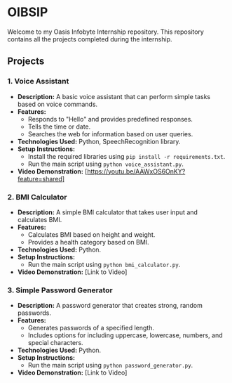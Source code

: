 # OIBSIP

Welcome to my Oasis Infobyte Internship repository. This repository contains all the projects completed during the internship.

## Projects

### 1. Voice Assistant
- **Description:** A basic voice assistant that can perform simple tasks based on voice commands.
- **Features:**
  - Responds to "Hello" and provides predefined responses.
  - Tells the time or date.
  - Searches the web for information based on user queries.
- **Technologies Used:** Python, SpeechRecognition library.
- **Setup Instructions:**
  - Install the required libraries using `pip install -r requirements.txt`.
  - Run the main script using `python voice_assistant.py`.
- **Video Demonstration:** [https://youtu.be/AAWxOS6OnKY?feature=shared]

### 2. BMI Calculator
- **Description:** A simple BMI calculator that takes user input and calculates BMI.
- **Features:**
  - Calculates BMI based on height and weight.
  - Provides a health category based on BMI.
- **Technologies Used:** Python.
- **Setup Instructions:**
  - Run the main script using `python bmi_calculator.py`.
- **Video Demonstration:** [Link to Video]

### 3. Simple Password Generator
- **Description:** A password generator that creates strong, random passwords.
- **Features:**
  - Generates passwords of a specified length.
  - Includes options for including uppercase, lowercase, numbers, and special characters.
- **Technologies Used:** Python.
- **Setup Instructions:**
  - Run the main script using `python password_generator.py`.
- **Video Demonstration:** [Link to Video]


